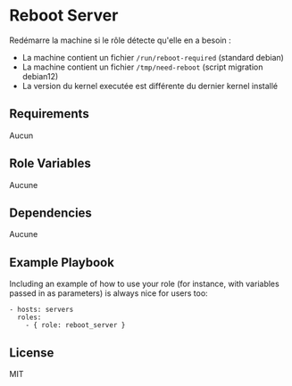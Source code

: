 # Reboot Server

Redémarre la machine si le rôle détecte qu'elle en a besoin : 
- La machine contient un fichier `/run/reboot-required` (standard debian)
- La machine contient un fichier `/tmp/need-reboot` (script migration debian12)
- La version du kernel executée est différente du dernier kernel installé

Requirements
------------

Aucun

Role Variables
--------------

Aucune

Dependencies
------------

Aucune

Example Playbook
----------------

Including an example of how to use your role (for instance, with variables passed in as parameters) is always nice for users too:

    - hosts: servers
      roles:
        - { role: reboot_server }


License
-------

MIT
